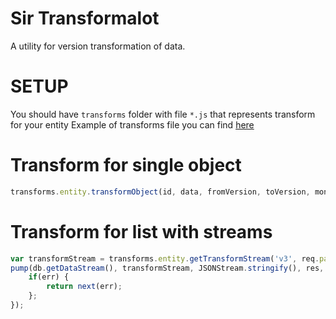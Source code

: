 Sir Transformalot
=================

A utility for version transformation of data.

SETUP
=====
You should have `transforms` folder with file `*.js` that represents transform for your entity
Example of transforms file you can find [here](https://github.com/e-conomic/sir-transformalot/blob/master/test/testApp/transforms/entity.js)

Transform for single object
===========================
```js
transforms.entity.transformObject(id, data, fromVersion, toVersion, mongo, callback)
```
Transform for list with streams
===============================
```js
var transformStream = transforms.entity.getTransformStream('v3', req.params.version, mongo);
pump(db.getDataStream(), transformStream, JSONStream.stringify(), res, function(err) {
	if(err) {
		return next(err);
	};
});
```